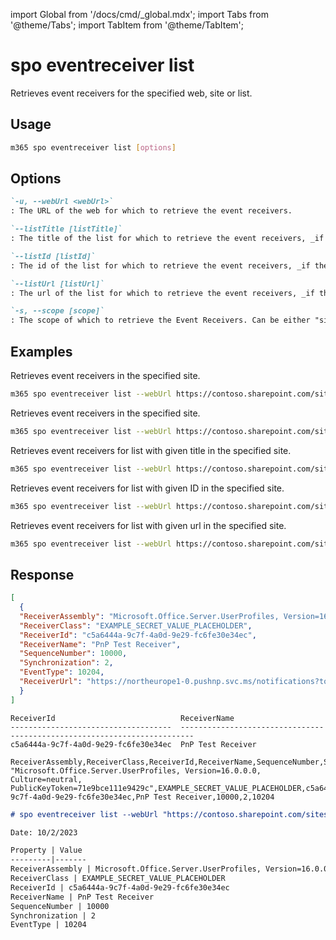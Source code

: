 <!-- DISCLAIMER: All secrets, passwords, and sensitive values in this document are examples only and not real credentials. -->
import Global from '/docs/cmd/_global.mdx';
import Tabs from '@theme/Tabs';
import TabItem from '@theme/TabItem';

# spo eventreceiver list

Retrieves event receivers for the specified web, site or list.

## Usage

```sh
m365 spo eventreceiver list [options]
```

## Options

```md definition-list
`-u, --webUrl <webUrl>`
: The URL of the web for which to retrieve the event receivers.

`--listTitle [listTitle]`
: The title of the list for which to retrieve the event receivers, _if the event receivers should be retrieved from a list_. Specify either `listTitle`, `listId` or `listUrl`.

`--listId [listId]`
: The id of the list for which to retrieve the event receivers, _if the event receivers should be retrieved from a list_. Specify either `listTitle`, `listId` or `listUrl`.

`--listUrl [listUrl]`
: The url of the list for which to retrieve the event receivers, _if the event receivers should be retrieved from a list_. Specify either `listTitle`, `listId` or `listUrl`.

`-s, --scope [scope]`
: The scope of which to retrieve the Event Receivers. Can be either "site" or "web". Defaults to "web". Only applicable when not specifying any of the list properties.
```

<Global />

## Examples

Retrieves event receivers in the specified site.

```sh
m365 spo eventreceiver list --webUrl https://contoso.sharepoint.com/sites/contoso-sales
```

Retrieves event receivers in the specified site.

```sh
m365 spo eventreceiver list --webUrl https://contoso.sharepoint.com/sites/contoso-sales --scope site
```

Retrieves event receivers for list with given title in the specified site.

```sh
m365 spo eventreceiver list --webUrl https://contoso.sharepoint.com/sites/contoso-sales --listTitle Events
```

Retrieves event receivers for list with given ID in the specified site.

```sh
m365 spo eventreceiver list --webUrl https://contoso.sharepoint.com/sites/contoso-sales --listId '202b8199-b9de-43fd-9737-7f213f51c991'
```

Retrieves event receivers for list with given url in the specified site.

```sh
m365 spo eventreceiver list --webUrl https://contoso.sharepoint.com/sites/contoso-sales --listUrl '/sites/contoso-sales/lists/Events'
```

## Response

<Tabs>
  <TabItem value="JSON">

  ```json
  [
    {
    "ReceiverAssembly": "Microsoft.Office.Server.UserProfiles, Version=16.0.0.0, Culture=neutral, PublicKeyToken=71e9bce111e9429c",
    "ReceiverClass": "EXAMPLE_SECRET_VALUE_PLACEHOLDER",
    "ReceiverId": "c5a6444a-9c7f-4a0d-9e29-fc6fe30e34ec",
    "ReceiverName": "PnP Test Receiver",
    "SequenceNumber": 10000,
    "Synchronization": 2,
    "EventType": 10204,
    "ReceiverUrl": "https://northeurope1-0.pushnp.svc.ms/notifications?token=b4c0def2-a5ea-490a-bb85-c2e423b1384b"
    }
  ]
  ```

  </TabItem>
  <TabItem value="Text">

  ```text
  ReceiverId                            ReceiverName
  ------------------------------------  -------------------------------------------------------------------------
  c5a6444a-9c7f-4a0d-9e29-fc6fe30e34ec  PnP Test Receiver
  ```

  </TabItem>
  <TabItem value="CSV">

  ```csv
  ReceiverAssembly,ReceiverClass,ReceiverId,ReceiverName,SequenceNumber,Synchronization,EventType
  "Microsoft.Office.Server.UserProfiles, Version=16.0.0.0, Culture=neutral, PublicKeyToken=71e9bce111e9429c",EXAMPLE_SECRET_VALUE_PLACEHOLDER,c5a6444a-9c7f-4a0d-9e29-fc6fe30e34ec,PnP Test Receiver,10000,2,10204
  ```

  </TabItem>
  <TabItem value="Markdown">

  ```md
  # spo eventreceiver list --webUrl "https://contoso.sharepoint.com/sites/contoso-sales"

  Date: 10/2/2023

  Property | Value
  ---------|-------
  ReceiverAssembly | Microsoft.Office.Server.UserProfiles, Version=16.0.0.0, Culture=neutral, PublicKeyToken=71e9bce111e9429c
  ReceiverClass | EXAMPLE_SECRET_VALUE_PLACEHOLDER
  ReceiverId | c5a6444a-9c7f-4a0d-9e29-fc6fe30e34ec
  ReceiverName | PnP Test Receiver
  SequenceNumber | 10000
  Synchronization | 2
  EventType | 10204
  ```

  </TabItem>
</Tabs>
